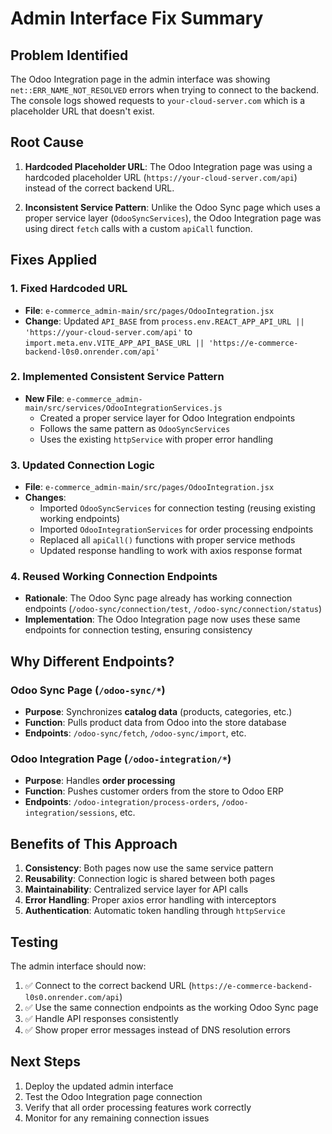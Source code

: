 # Admin Interface Fix Summary

## Problem Identified

The Odoo Integration page in the admin interface was showing `net::ERR_NAME_NOT_RESOLVED` errors when trying to connect to the backend. The console logs showed requests to `your-cloud-server.com` which is a placeholder URL that doesn't exist.

## Root Cause

1. **Hardcoded Placeholder URL**: The Odoo Integration page was using a hardcoded placeholder URL (`https://your-cloud-server.com/api`) instead of the correct backend URL.

2. **Inconsistent Service Pattern**: Unlike the Odoo Sync page which uses a proper service layer (`OdooSyncServices`), the Odoo Integration page was using direct `fetch` calls with a custom `apiCall` function.

## Fixes Applied

### 1. Fixed Hardcoded URL
- **File**: `e-commerce_admin-main/src/pages/OdooIntegration.jsx`
- **Change**: Updated `API_BASE` from `process.env.REACT_APP_API_URL || 'https://your-cloud-server.com/api'` to `import.meta.env.VITE_APP_API_BASE_URL || 'https://e-commerce-backend-l0s0.onrender.com/api'`

### 2. Implemented Consistent Service Pattern
- **New File**: `e-commerce_admin-main/src/services/OdooIntegrationServices.js`
  - Created a proper service layer for Odoo Integration endpoints
  - Follows the same pattern as `OdooSyncServices`
  - Uses the existing `httpService` with proper error handling

### 3. Updated Connection Logic
- **File**: `e-commerce_admin-main/src/pages/OdooIntegration.jsx`
- **Changes**:
  - Imported `OdooSyncServices` for connection testing (reusing existing working endpoints)
  - Imported `OdooIntegrationServices` for order processing endpoints
  - Replaced all `apiCall()` functions with proper service methods
  - Updated response handling to work with axios response format

### 4. Reused Working Connection Endpoints
- **Rationale**: The Odoo Sync page already has working connection endpoints (`/odoo-sync/connection/test`, `/odoo-sync/connection/status`)
- **Implementation**: The Odoo Integration page now uses these same endpoints for connection testing, ensuring consistency

## Why Different Endpoints?

### Odoo Sync Page (`/odoo-sync/*`)
- **Purpose**: Synchronizes **catalog data** (products, categories, etc.)
- **Function**: Pulls product data from Odoo into the store database
- **Endpoints**: `/odoo-sync/fetch`, `/odoo-sync/import`, etc.

### Odoo Integration Page (`/odoo-integration/*`)
- **Purpose**: Handles **order processing** 
- **Function**: Pushes customer orders from the store to Odoo ERP
- **Endpoints**: `/odoo-integration/process-orders`, `/odoo-integration/sessions`, etc.

## Benefits of This Approach

1. **Consistency**: Both pages now use the same service pattern
2. **Reusability**: Connection logic is shared between both pages
3. **Maintainability**: Centralized service layer for API calls
4. **Error Handling**: Proper axios error handling with interceptors
5. **Authentication**: Automatic token handling through `httpService`

## Testing

The admin interface should now:
1. ✅ Connect to the correct backend URL (`https://e-commerce-backend-l0s0.onrender.com/api`)
2. ✅ Use the same connection endpoints as the working Odoo Sync page
3. ✅ Handle API responses consistently
4. ✅ Show proper error messages instead of DNS resolution errors

## Next Steps

1. Deploy the updated admin interface
2. Test the Odoo Integration page connection
3. Verify that all order processing features work correctly
4. Monitor for any remaining connection issues
